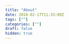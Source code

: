 ```yaml
---
title: "About"
date: 2018-02-17T11:33:09Z
tags: [""]
categories: [""]
draft: false
hidden: true
---
```

